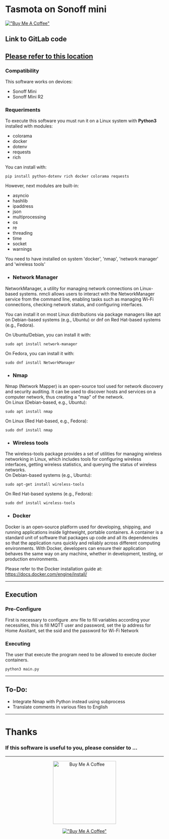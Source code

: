 # Tasmota on Sonoff mini 
[!["Buy Me A Coffee"](https://www.buymeacoffee.com/assets/img/custom_images/yellow_img.png)](https://www.buymeacoffee.com/wadalino)

## Link to GitLab code
[Please refer to this location](https://gitlab.wadalino.org/wdln-public/tasmota-sonoff-mini)
---

### Compatibility

This software works on devices:  
- Sonoff Mini
- Sonoff Mini R2

### Requeriments

To execute this software you must run it on a Linux system with **Python3** installed with modules:  
- colorama
- docker
- dotenv
- requests
- rich
  
You can install with:  
```code 
pip install python-dotenv rich docker colorama requests
```

However, next modules are built-in:  

- asyncio
- hashlib
- ipaddress
- json
- multiprocessing
- os
- re
- threading
- time
- socket
- warnings

You need to have installed on system 'docker', 'nmap', 'network manager' and 'wireless tools'  

* ### Network Manager
 
NetworkManager, a utility for managing network connections on Linux-based systems. nmcli allows users to interact with the NetworkManager service from the command line, enabling tasks such as managing Wi-Fi connections, checking network status, and configuring interfaces.  

You can install it on most Linux distributions via package managers like apt on Debian-based systems (e.g., Ubuntu) or dnf on Red Hat-based systems (e.g., Fedora).  

On Ubuntu/Debian, you can install it with:  
```code
sudo apt install network-manager
```
On Fedora, you can install it with:  
```code
sudo dnf install NetworkManager
```

* ### Nmap
Nmap (Network Mapper) is an open-source tool used for network discovery and security auditing. It can be used to discover hosts and services on a computer network, thus creating a "map" of the network.  
On Linux (Debian-based, e.g., Ubuntu):  
```code
sudo apt install nmap
```
On Linux (Red Hat-based, e.g., Fedora):  
```code
sudo dnf install nmap
``` 

* ### Wireless tools
The wireless-tools package provides a set of utilities for managing wireless networking in Linux, which includes tools for configuring wireless interfaces, getting wireless statistics, and querying the status of wireless networks.  
On Debian-based systems (e.g., Ubuntu):  
```code
sudo apt-get install wireless-tools
``` 
On Red Hat-based systems (e.g., Fedora):  
```code
sudo dnf install wireless-tools
``` 

* ### Docker
Docker is an open-source platform used for developing, shipping, and running applications inside lightweight, portable containers. A container is a standard unit of software that packages up code and all its dependencies so that the application runs quickly and reliably across different computing environments. With Docker, developers can ensure their application behaves the same way on any machine, whether in development, testing, or production environments.  

Please refer to the Docker installation guide at: https://docs.docker.com/engine/install/   

----

## Execution

### Pre-Configure

First is necessary to configure .env file to fill variables according your necessities, this is fill MQTT user and password, set the ip address for Home Assitant, set the ssid and the password for Wi-Fi Network  

### Executing

The user that execute the program need to be allowed to execute docker containers.  

```code 
python3 main.py
```

----

## To-Do:

- Integrate Nmap with Python instead using subprocess
- Translate comments in various files to English

--- 
# Thanks

### If this software is useful to you, please consider to ...  

---

  
<div style="text-align: center;">
<img src="img.png" alt="Buy Me A Coffee" width="200">
     
[!["Buy Me A Coffee"](https://www.buymeacoffee.com/assets/img/custom_images/yellow_img.png)](https://www.buymeacoffee.com/wadalino)
</div>
